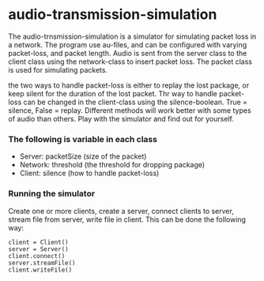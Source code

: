 audio-transmission-simulation
=============================

The audio-trnsmission-simulation is a simulator for simulating packet loss in a network. The program use au-files, and can be configured with varying packet-loss, and packet length. Audio is sent from the server class to the client class using the network-class to insert packet loss. The packet class is used for simulating packets.

the two ways to handle packet-loss is either to replay the lost package, or keep silent for the duration of the lost packet. Thr way to handle packet-loss can be changed in the client-class using the silence-boolean. True = silence, False = replay. Different methods will work better with some types of audio than others. Play with the simulator and find out for yourself.

### The following is variable in each class
- Server: packetSize (size of the packet)
- Network: threshold (the threshold for dropping package)
- Client: silence (how to handle packet-loss)

### Running the simulator
Create one or more clients, create a server, connect clients to server, stream file from server, write file in client. This can be done the following way:

    client = Client()
    server = Server()
    client.connect()
    server.streamFile()
    client.writeFile()
